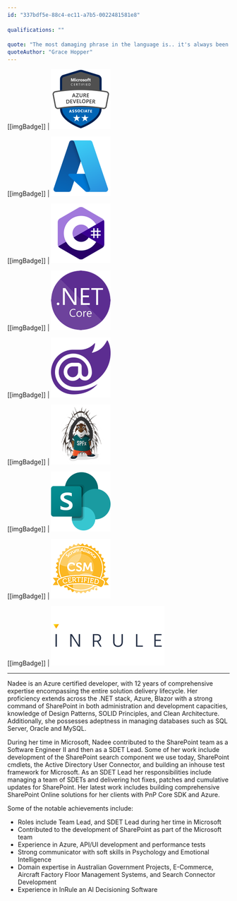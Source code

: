 ```yaml
---
id: "337bdf5e-88c4-ec11-a7b5-0022481581e8"

qualifications: ""

quote: "The most damaging phrase in the language is.. it's always been done this way"
quoteAuthor: "Grace Hopper"
---
```


[[imgBadge]]
| ![Microsoft Certified: Azure Developer Associate](../badges/Certification-microsoft-azure-developer-associate.png)

[[imgBadge]]
| ![.NET Core](../badges/Business-microsoft-azure.png)

[[imgBadge]]
| ![c-sharp.png](../badges/Developer-c-sharp.png)

[[imgBadge]]
| ![dotnet-core.png](../badges/Developer-dotnet-core.png)

[[imgBadge]]
| ![blazor-logo.png](../badges/Developer-blazor.png)

[[imgBadge]]
| ![Developer-sharepoint-spfx.png](../badges/Developer-sharepoint-spfx.png)

[[imgBadge]]
| ![Business-microsoft-office365-sharepoint.png](../badges/Business-microsoft-office365-sharepoint.png)

[[imgBadge]]
| ![CSM_Badge](../badges/Certification-scrumalliance-master.png)

[[imgBadge]]
| [![InRule](../badges/Business-Inrule.png)](https://inrule.com/)

---

Nadee is an Azure certified developer, with 12 years of comprehensive expertise encompassing the entire solution delivery lifecycle. Her proficiency extends across the .NET stack, Azure, Blazor with a strong command of SharePoint in both administration and development capacities, knowledge of Design Patterns, SOLID Principles, and Clean Architecture. Additionally, she possesses adeptness in managing databases such as SQL Server, Oracle and MySQL. 

During her time in Microsoft, Nadee contributed to the SharePoint team as a Software Engineer II and then as a SDET Lead. Some of her work include development of the SharePoint search component we use today, SharePoint cmdlets, the Active Directory User Connector, and building an inhouse test framework for Microsoft.
As an SDET Lead her responsibilities include managing a team of SDETs and delivering hot fixes, patches and cumulative updates for SharePoint. 
Her latest work includes building comprehensive SharePoint Online solutions for her clients with PnP Core SDK and Azure.

Some of the notable achievements include:

- Roles include Team Lead, and SDET Lead during her time in Microsoft
- Contributed to the development of SharePoint as part of the Microsoft team
- Experience in Azure, API/UI development and performance tests
- Strong communicator with soft skills in Psychology and Emotional Intelligence
- Domain expertise in Australian Government Projects, E-Commerce, Aircraft Factory Floor Management Systems, and Search Connector Development
- Experience in InRule an AI Decisioning Software 
